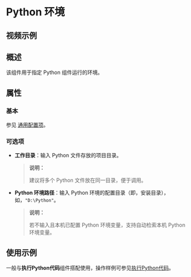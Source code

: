 # Python 环境

## 视频示例

## 概述

该组件用于指定 Python 组件运行的环境。

## 属性

### 基本

参见 [通用配置项](../Appendix/CommonConfigurationItems.md)。

### 可选项

- **工作目录**：输入 Python 文件存放的项目目录。
  
  >**说明：**
  >
  > 建议将多个 Python 文件放在同一目录，便于调用。

- **Python 环境路径**：输入 Python 环境的配置目录（即，安装目录），如，`"D:\Python"`。

  > **说明：**
  >
  > 若不输入且本机已配置 Python 环境变量，支持自动检索本机 Python 环境变量。

## 使用示例

  一般与**执行Python代码**组件搭配使用，操作样例可参见[执行Python代码](activity/../PythonExcuteFile.md)。
